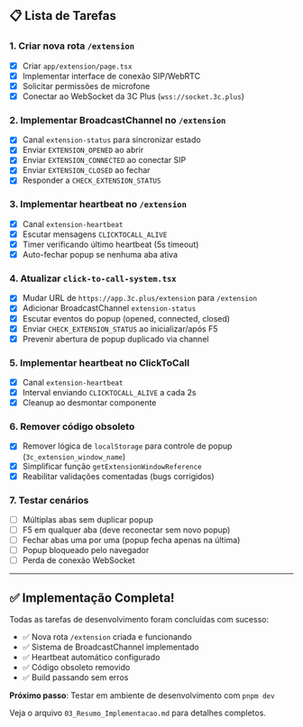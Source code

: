 ## 📋 Lista de Tarefas

### 1. Criar nova rota `/extension`
- [x] Criar `app/extension/page.tsx`
- [x] Implementar interface de conexão SIP/WebRTC
- [x] Solicitar permissões de microfone
- [x] Conectar ao WebSocket da 3C Plus (`wss://socket.3c.plus`)

### 2. Implementar BroadcastChannel no `/extension`
- [x] Canal `extension-status` para sincronizar estado
- [x] Enviar `EXTENSION_OPENED` ao abrir
- [x] Enviar `EXTENSION_CONNECTED` ao conectar SIP
- [x] Enviar `EXTENSION_CLOSED` ao fechar
- [x] Responder a `CHECK_EXTENSION_STATUS`

### 3. Implementar heartbeat no `/extension`
- [x] Canal `extension-heartbeat`
- [x] Escutar mensagens `CLICKTOCALL_ALIVE`
- [x] Timer verificando último heartbeat (5s timeout)
- [x] Auto-fechar popup se nenhuma aba ativa

### 4. Atualizar `click-to-call-system.tsx`
- [x] Mudar URL de `https://app.3c.plus/extension` para `/extension`
- [x] Adicionar BroadcastChannel `extension-status`
- [x] Escutar eventos do popup (opened, connected, closed)
- [x] Enviar `CHECK_EXTENSION_STATUS` ao inicializar/após F5
- [x] Prevenir abertura de popup duplicado via channel

### 5. Implementar heartbeat no ClickToCall
- [x] Canal `extension-heartbeat`
- [x] Interval enviando `CLICKTOCALL_ALIVE` a cada 2s
- [x] Cleanup ao desmontar componente

### 6. Remover código obsoleto
- [x] Remover lógica de `localStorage` para controle de popup (`3c_extension_window_name`)
- [x] Simplificar função `getExtensionWindowReference`
- [x] Reabilitar validações comentadas (bugs corrigidos)

### 7. Testar cenários
- [ ] Múltiplas abas sem duplicar popup
- [ ] F5 em qualquer aba (deve reconectar sem novo popup)
- [ ] Fechar abas uma por uma (popup fecha apenas na última)
- [ ] Popup bloqueado pelo navegador
- [ ] Perda de conexão WebSocket

---

## ✅ Implementação Completa!

Todas as tarefas de desenvolvimento foram concluídas com sucesso:
- ✅ Nova rota `/extension` criada e funcionando
- ✅ Sistema de BroadcastChannel implementado
- ✅ Heartbeat automático configurado
- ✅ Código obsoleto removido
- ✅ Build passando sem erros

**Próximo passo**: Testar em ambiente de desenvolvimento com `pnpm dev`

Veja o arquivo `03_Resumo_Implementacao.md` para detalhes completos.